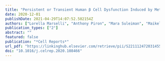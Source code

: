 ```yaml
---
title: "Persistent or Transient Human β Cell Dysfunction Induced by Metabolic Stress: Specific Signatures and Shared Gene Expression with Type 2 Diabetes"
date: 2020-12-01
publishDate: 2021-04-29T14:07:52.502154Z
authors: ["Lorella Marselli", "Anthony Piron", "Mara Suleiman", "Maikel L. Colli", "Xiaoyan Yi", "Amna Khamis", "Gaelle R. Carrat", "Guy A. Rutter", "Marco Bugliani", "Laura Giusti", "Maurizio Ronci", "Mark Ibberson", "Jean-Valery Turatsinze", "Ugo Boggi", "Paolo De Simone", "Vincenzo De Tata", "Miguel Lopes", "Daniela Nasteska", "Carmela De Luca", "Marta Tesi", "Emanuele Bosi", "Pratibha Singh", "Daniela Campani", "Anke M. Schulte", "Michele Solimena", "Peter Hecht", "Brian Rady", "Ivona Bakaj", "Alessandro Pocai", "Lisa Norquay", "Bernard Thorens", "Mickaël Canouil", "Philippe Froguel", "Decio L. Eizirik", "Miriam Cnop", "Piero Marchetti"]
publication_types: ["2"]
abstract: ""
featured: false
publication: "*Cell Reports*"
url_pdf: "https://linkinghub.elsevier.com/retrieve/pii/S2211124720314558"
doi: "10.1016/j.celrep.2020.108466"
---
```


